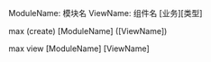 ModuleName: 模块名
ViewName: 组件名 [业务][类型]

max (create) [ModuleName] ([ViewName])

max view [ModuleName] [ViewName]

